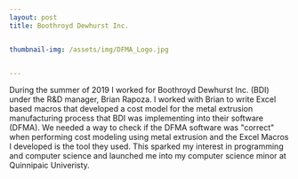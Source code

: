 ```yaml
---
layout: post
title: Boothroyd Dewhurst Inc.


thumbnail-img: /assets/img/DFMA_Logo.jpg


---
```


During the summer of 2019 I worked for Boothroyd Dewhurst Inc. (BDI) under the R&D manager, Brian Rapoza. I worked with Brian to write Excel based macros
that developed a cost model for the metal extrusion manufacturing process that BDI was implementing into their software (DFMA). We needed a way to check
if the DFMA software was "correct" when performing cost modeling using metal extrusion and the Excel Macros I developed is the tool they used. This sparked 
my interest in programming and computer science and launched me into my computer science minor at Quinnipaic Univeristy.
